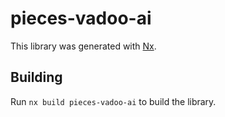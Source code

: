 # pieces-vadoo-ai

This library was generated with [Nx](https://nx.dev).

## Building

Run `nx build pieces-vadoo-ai` to build the library.
